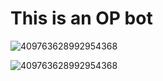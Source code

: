 # This is an OP bot
![409763628992954368](https://user-images.githubusercontent.com/80011281/112496923-83efc000-8d5b-11eb-9bbd-d0342777acf5.gif)


![409763628992954368](https://encrypted-tbn0.gstatic.com/images?q=tbn:ANd9GcQrRyjDl8C3E1cVSe_kw3iWxSKfnUwEH4W6CA&usqp=CAU)

